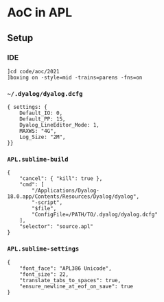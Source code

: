 # AoC in APL

## Setup

### IDE

```
]cd code/aoc/2021
]boxing on -style=mid -trains=parens -fns=on
```

### `~/.dyalog/dyalog.dcfg`

```
{ settings: {
	Default_IO: 0,
	Default_PP: 15,
	Dyalog_LineEditor_Mode: 1,
	MAXWS: "4G",
	Log_Size: "2M",
}}
```

### `APL.sublime-build`

```
{
    "cancel": { "kill": true },
	"cmd": [
		"/Applications/Dyalog-18.0.app/Contents/Resources/Dyalog/dyalog",
		"-script",
		"$file",
		"ConfigFile=/PATH/TO/.dyalog/dyalog.dcfg"
	],
	"selector": "source.apl"
}
```

### `APL.sublime-settings`

```
{
	"font_face": "APL386 Unicode",
	"font_size": 22,
	"translate_tabs_to_spaces": true,
	"ensure_newline_at_eof_on_save": true
}
```
